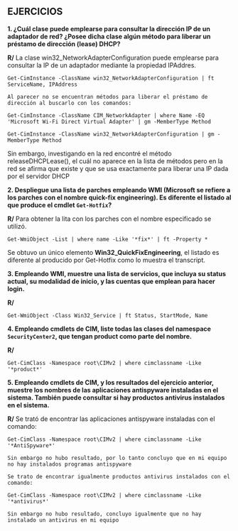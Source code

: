 ## EJERCICIOS
**1. ¿Cuál clase puede emplearse para consultar la dirección IP de un adaptador
   de red? ¿Posee dicha clase algún método para liberar un préstamo de
   dirección (lease) DHCP?**

   **R/** La clase win32_NetworkAdapterConfiguration puede emplearse para consultar la IP de un adaptador mediante la propiedad IPAddres.

   ``Get-CimInstance -ClassName win32_NetworkAdapterConfiguration | ft ServiceName, IPAddress``

    Al parecer no se encuentran métodos para liberar el préstamo de dirección al buscarlo con los comandos:

   ``Get-CimInstance -ClassName CIM_NetworkAdapter | where Name -EQ 'Microsoft Wi-Fi Direct Virtual Adapter' | gm -MemberType Method``

   ``Get-CimInstance -ClassName win32_NetworkAdapterConfiguration | gm -MemberType Method``

   Sin embargo, investigando en la red encontré el método releaseDHCPLease(), el cuál no aparece en la lista de métodos pero en la red se afirma que existe y que se usa exactamente para liberar una IP dada por el servidor DHCP


**2. Despliegue una lista de parches empleando WMI (Microsoft se refiere a los
   parches con el nombre **quick-fix engineering**). Es diferente el listado al
   que produce el cmdlet ``Get-Hotfix``?**

   **R/** Para obtener la lita con los parches con el nombre especificado se utilizó.

   ``Get-WmiObject -List | where name -Like '*fix*' | ft -Property *``

   Se obtuvo un único elemento **Win32_QuickFixEngineering**, el listado es diferente al producido por Get-Hotfix como lo muestra el transcript.

**3. Empleando WMI, muestre una lista de servicios, que incluya su status actual,
   su modalidad de inicio, y las cuentas que emplean para hacer login.**

   **R/** 
 
   ``Get-WmiObject -Class Win32_Service | ft Status, StartMode, Name``



**4. Empleando cmdlets de CIM, liste todas las clases del namespace
   ``SecurityCenter2``, que tengan **product** como parte del nombre.**

   **R/**

   ``Get-CimClass -Namespace root\CIMv2 | where cimclassname -Like '*product*'``

**5. Empleando cmdlets de CIM, y los resultados del ejercicio anterior, muestre
   los nombres de las aplicaciones antispyware instaladas en el sistema.
   También puede consultar si hay productos antivirus instalados en el sistema.**

   **R/** Se trató de encontrar las aplicaciones antispyware instaladas con el comando:

   ``Get-CimClass -Namespace root\CIMv2 | where cimclassname -Like '*AntiSpyware*'``

    Sin embargo no hubo resultado, por lo tanto concluyo que en mi equipo no hay instalados programas antispyware

    Se trato de encontrar igualmente productos antivirus instalados con el comando:

   ``Get-CimClass -Namespace root\CIMv2 | where cimclassname -Like '*antivirus*'``

    Sin embargo no hubo resultado, concluyo igualmente que no hay instalado un antivirus en mi equipo